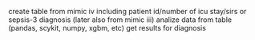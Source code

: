 create table from mimic iv including patient id/number of icu stay/sirs or sepsis-3 diagnosis
(later also from mimic iii)
analize data from table (pandas, scykit, numpy, xgbm, etc)
get results for diagnosis
